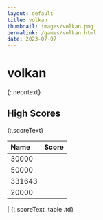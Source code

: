 ```yaml
---
layout: default
title: volkan
thumbnail: images/volkan.png
permalink: /games/volkan.html
date: 2023-07-07
---
```


# volkan 
{:.neontext}

## High Scores 
{:.scoreText}

| Name | Score | 
| :---- | ----: | 
| 30000 | 
| 50000 | 
| 331643 | 
| 20000 | 
| 
{:.scoreText .table .td}